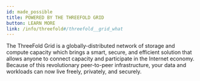 ```yaml
---
id: made_possible
title: POWERED BY THE THREEFOLD GRID
button: LEARN MORE
link: /info/threefold#/threefold__grid_what
---
```


The ThreeFold Grid is a globally-distributed network of storage and compute capacity which brings a smart, secure, and efficient solution that allows anyone to connect capacity and participate in the Internet economy. Because of this revolutionary peer-to-peer infrastructure, your data and workloads can now live freely, privately, and securely.